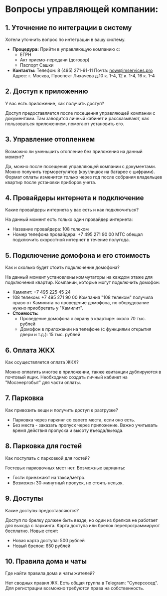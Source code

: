 # Вопросы управляющей компании:

## 1. Уточнение по интеграции в систему

Хотели уточнить вопрос по интеграции в вашу систему.

- **Процедура:**
  Прийти в управляющую компанию с:
  - ЕГРН
  - Акт приемо-передачи (договор)
  - Паспорт Сашки
- **Контакты:**
  Телефон: 8 (495) 271-91-11
  Почта: now@imservices.pro
  Адрес: г. Москва, Проспект Лихачева д.10 к. 1-4, 12 к. 1-4, 16 к. 1-4

## 2. Доступ к приложению

У вас есть приложение, как получить доступ?

Доступ предоставляется после посещения управляющей компании с документами. Там заводится личный кабинет и рассказывают, как пользоваться приложением, помогают установить его.

## 3. Управление отоплением

Возможно ли уменьшить отопление без приложения на данный момент?

Да, можно после посещения управляющей компании с документами. Можно получить терморегулятор (круглишок на батарее с цифрами). Формат оплаты изменится только через год после собрания владельцев квартир после установки приборов учета.

## 4. Провайдеры интернета и подключение

Какие провайдеры интернета у вас есть и как подключиться?

На данный момент есть только один провайдер интернета:
- Название провайдера: 108 телеком
- Номер телефона провайдера: +7 495 271 90 00
МТС обещал подключить скоростной интернет в течение полугода.

## 5. Подключение домофона и его стоимость

Как и сколько будет стоить подключение домофона?

На данный момент установлены коммутаторы на каждом этаже для подключения квартир. Компании, которые могут подключить домофон:
- Камилит: +7 495 225 45 24
- 108 телеком: +7 495 271 90 00
Компания "108 телеком" получила право от Камилита на проведение домофона, но оборудование нужно приобретать у "Камилит".
- **Стоимость:**
  - Проведение домофона к экрану в квартире: около 70 тыс. рублей
  - Домофон в приложении на телефоне (с функциями открытия двери и т.д.): 15 тыс. рублей

## 6. Оплата ЖКХ

Как осуществляется оплата ЖКХ?

Можно оплатить многое в приложении, также квитанции дублируются в почтовый ящик. Необходимо создать личный кабинет на "Мосэнергобыт" для части оплаты.

## 7. Парковка

Как привозить вещи и получить доступ к разгрузке?

- Парковка через паркинг со своего места, если оно есть.
- Без места - заказать пропуск через приложение. Важно учитывать время действия пропуска и высоту въезда/выезда.

## 8. Парковка для гостей

Как поступать с парковкой для гостей?

Гостевых парковочных мест нет. Возможные варианты:
- Гости приезжают на такси/метро.
- Возможен 30-минутный пропуск, но стоять нельзя.

## 9. Доступы

Какие доступы предоставляются?

Доступ по брелку должен быть везде, но один из брелков не работает для выхода с паркинга. Карта доступа или брелок перепрограммируют бесплатно. Новые стоят:
- Новая карта доступа: 500 рублей
- Новый брелок: 650 рублей

## 10. Правила дома и чаты

Где найти правила дома и чаты жителей?

Нет сводных правил ЖК. Есть общая группа в Telegram: "Суперсосед". Для регистрации возможно требуются права на собственность.


